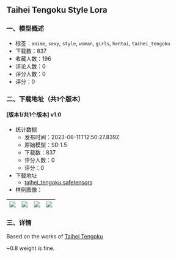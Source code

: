 ## Taihei Tengoku Style Lora
### 一、模型概述

- 标签：`anime`, `sexy`, `style`, `woman`, `girls`, `hentai`, `taihei_tengoku`
- 下载数：837
- 收藏人数：196
- 评论人数：0
- 评分人数：0
- 评分：0

### 二、下载地址（共1个版本）

#### [版本1/共1个版本] v1.0

- 统计数据
  - 发布时间：2023-06-11T12:50:27.839Z
  - 原始模型：SD 1.5
  - 下载数：837
  - 评分人数：0
  - 评分：0
- 下载地址
  - [taihei_tengoku.safetensors](https://civitai.com/api/download/models/93761)
- 样例图像：

| <img src="https://image.civitai.com/xG1nkqKTMzGDvpLrqFT7WA/64a367cf-74be-489d-8fd8-59f84a79095c/width=450/1108776.jpeg" /> | <img src="https://image.civitai.com/xG1nkqKTMzGDvpLrqFT7WA/cdaaecdb-d666-405d-b8d7-69b9705465e4/width=450/1108628.jpeg" /> | <img src="https://image.civitai.com/xG1nkqKTMzGDvpLrqFT7WA/ec532af8-3c83-487b-ab8f-eefd65e96e47/width=450/1108631.jpeg" /> | <img src="https://image.civitai.com/xG1nkqKTMzGDvpLrqFT7WA/fe435aa0-8501-465f-b060-903069d8fae0/width=450/1108633.jpeg" /> |
| ---- | ---- | ---- | ---- |


### 三、详情
<p>Based on the works of <a target="_blank" rel="ugc" href="https://www.pixiv.net/en/users/132107">Taihei Tengoku</a></p><p>~0.8 weight is fine.</p>
